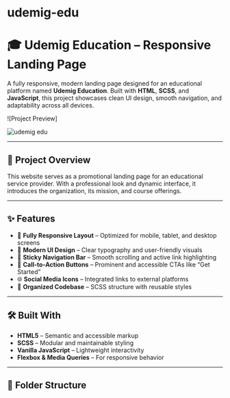 # udemig-edu
# 🎓 Udemig Education – Responsive Landing Page

A fully responsive, modern landing page designed for an educational platform named **Udemig Education**. Built with **HTML**, **SCSS**, and **JavaScript**, this project showcases clean UI design, smooth navigation, and adaptability across all devices.

![Project Preview]

![udemig edu](https://github.com/user-attachments/assets/e3d08042-0043-43fd-91f7-695364870b3b)



---

## 📌 Project Overview

This website serves as a promotional landing page for an educational service provider. With a professional look and dynamic interface, it introduces the organization, its mission, and course offerings.

---

## ✨ Features

- 📱 **Fully Responsive Layout** – Optimized for mobile, tablet, and desktop screens
- 🎨 **Modern UI Design** – Clear typography and user-friendly visuals
- 🧭 **Sticky Navigation Bar** – Smooth scrolling and active link highlighting
- 💬 **Call-to-Action Buttons** – Prominent and accessible CTAs like “Get Started”
- 🌐 **Social Media Icons** – Integrated links to external platforms
- 📁 **Organized Codebase** – SCSS structure with reusable styles

---

## 🛠️ Built With

- **HTML5** – Semantic and accessible markup
- **SCSS** – Modular and maintainable styling
- **Vanilla JavaScript** – Lightweight interactivity
- **Flexbox & Media Queries** – For responsive behavior

---

## 📂 Folder Structure

